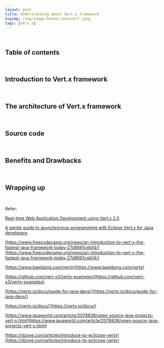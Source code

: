 ```yaml
---
layout: post
title: Understanding about Vert.x framework
bigimg: /img/image-header/yourself.jpeg
tags: [Vert.x]
---
```





<br>

## Table of contents





<br>

## Introduction to Vert.x framework






<br>

## The architecture of Vert.x framework






<br>

## Source code




<br>

## Benefits and Drawbacks





<br>

## Wrapping up




<br>

Refer:

[Real-time Web Application Development using Vert.x 2.0](http://file.allitebooks.com/20160304/Real-time%20Web%20Application%20Development%20using%20Vert.x%202.0.pdf)

[A gentle guide to asynchronous programming with Eclipse Vert.x for Java developers](https://vertx.io/docs/guide-for-java-devs/guide-for-java-devs.pdf)

[https://www.freecodecamp.org/news/an-introduction-to-vert-x-the-fastest-java-framework-today-27d8661ceb14/](https://www.freecodecamp.org/news/an-introduction-to-vert-x-the-fastest-java-framework-today-27d8661ceb14/)

[https://www.baeldung.com/vertx](https://www.baeldung.com/vertx)

[https://github.com/vert-x3/vertx-examples](https://github.com/vert-x3/vertx-examples)

[https://vertx.io/docs/guide-for-java-devs/](https://vertx.io/docs/guide-for-java-devs/)

[https://vertx.io/docs/](https://vertx.io/docs/)

[https://www.javaworld.com/article/2078838/open-source-java-projects-vert-x.html](https://www.javaworld.com/article/2078838/open-source-java-projects-vert-x.html)

[https://dzone.com/articles/introduce-to-eclicpse-vertx](https://dzone.com/articles/introduce-to-eclicpse-vertx)
